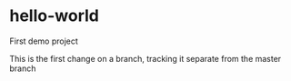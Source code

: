 # hello-world
First demo project

This is the first change on a branch, tracking it separate from the master branch
